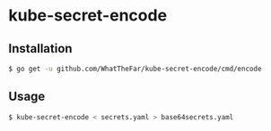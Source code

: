 # kube-secret-encode

## Installation

```bash
$ go get -u github.com/WhatTheFar/kube-secret-encode/cmd/encode
```

## Usage

```bash
$ kube-secret-encode < secrets.yaml > base64secrets.yaml
```
